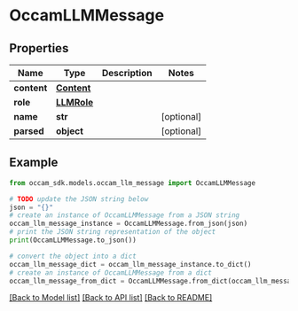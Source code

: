 # OccamLLMMessage


## Properties

Name | Type | Description | Notes
------------ | ------------- | ------------- | -------------
**content** | [**Content**](Content.md) |  | 
**role** | [**LLMRole**](LLMRole.md) |  | 
**name** | **str** |  | [optional] 
**parsed** | **object** |  | [optional] 

## Example

```python
from occam_sdk.models.occam_llm_message import OccamLLMMessage

# TODO update the JSON string below
json = "{}"
# create an instance of OccamLLMMessage from a JSON string
occam_llm_message_instance = OccamLLMMessage.from_json(json)
# print the JSON string representation of the object
print(OccamLLMMessage.to_json())

# convert the object into a dict
occam_llm_message_dict = occam_llm_message_instance.to_dict()
# create an instance of OccamLLMMessage from a dict
occam_llm_message_from_dict = OccamLLMMessage.from_dict(occam_llm_message_dict)
```
[[Back to Model list]](../README.md#documentation-for-models) [[Back to API list]](../README.md#documentation-for-api-endpoints) [[Back to README]](../README.md)


